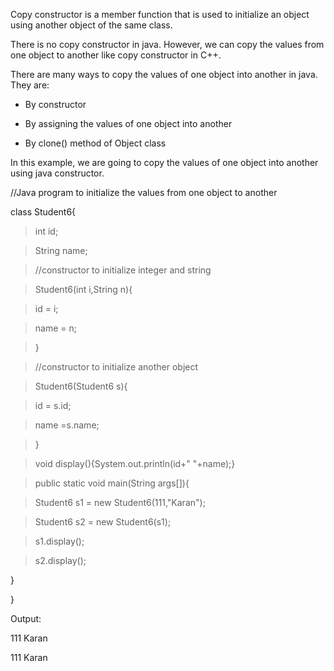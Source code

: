 Copy constructor is a member function that is used to initialize an
object using another object of the same class.

There is no copy constructor in java. However, we can copy the values
from one object to another like copy constructor in C++.

There are many ways to copy the values of one object into another in
java. They are:

- By constructor

- By assigning the values of one object into another

- By clone() method of Object class

In this example, we are going to copy the values of one object into
another using java constructor.

//Java program to initialize the values from one object to another

class Student6{

> int id;

> String name;

> //constructor to initialize integer and string

> Student6(int i,String n){

> id = i;

> name = n;

> }

> //constructor to initialize another object

> Student6(Student6 s){

> id = s.id;

> name =s.name;

> }

> void display(){System.out.println(id+\" \"+name);}

> public static void main(String args\[\]){

> Student6 s1 = new Student6(111,\"Karan\");

> Student6 s2 = new Student6(s1);

> s1.display();

> s2.display();

}

}

Output:

111 Karan

111 Karan